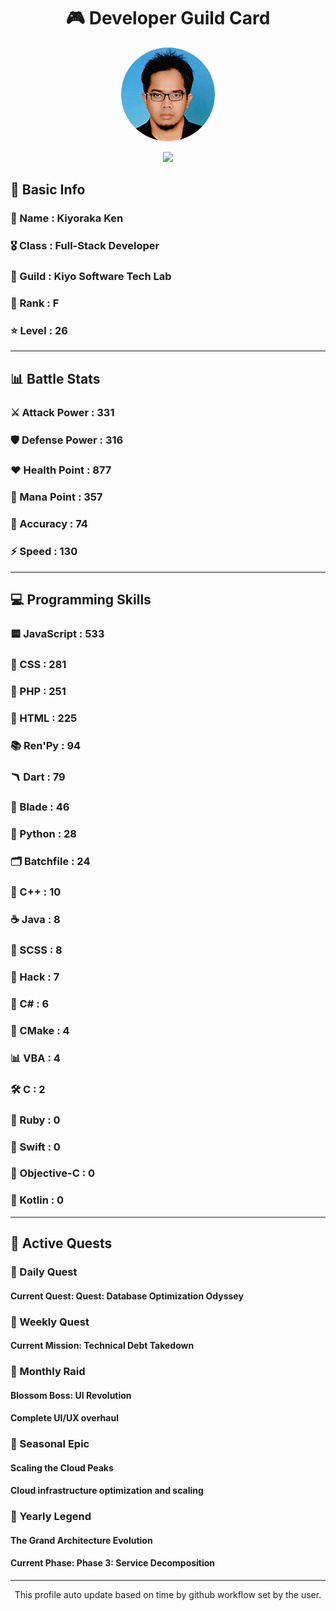 <div align="center">

# 🎮 Developer Guild Card

<!-- Replace with your profile image -->
<img src="./assets/profile.png" width="150" height="150" style="border-radius: 50%"/>

![](https://komarev.com/ghpvc/?username=Kiyoraka&style=flat)
</div>

##  📌 Basic Info
### 👤 Name : Kiyoraka Ken
### 🎖️ Class : Full-Stack Developer
### 🎪 Guild : Kiyo Software Tech Lab 
### 🔰 Rank : F 
### ⭐ Level : 26

---
## 📊 Battle Stats

### ⚔️ Attack Power  : 331 
### 🛡️ Defense Power : 316 
### ❤️ Health Point  : 877 
### 🔮 Mana Point    : 357 
### 🎯 Accuracy      : 74 
### ⚡ Speed         : 130

---
## 💻 Programming Skills

### 🟨 JavaScript : 533
### 💅 CSS : 281
### 🐘 PHP : 251
### 📄 HTML : 225
### 📚 Ren'Py : 94
### 🪃 Dart : 79
### 🧷 Blade : 46
### 🐍 Python : 28
### 🗂️ Batchfile : 24
### 🧠 C++ : 10
### ☕ Java : 8
### 👗 SCSS : 8
### 🧬 Hack : 7
### 🎻 C# : 6
### 🧱 CMake : 4
### 📊 VBA : 4
### 🛠️ C : 2
### 🔻 Ruby : 0
### 🦅 Swift : 0
### 🍎 Objective-C : 0
### 🎯 Kotlin : 0

---
## 📜 Active Quests

### 🌅 Daily Quest

#### Current Quest: Quest: Database Optimization Odyssey

### 📅 Weekly Quest
#### Current Mission: Technical Debt Takedown

### 🌙 Monthly Raid
#### Blossom Boss: UI Revolution
#### Complete UI/UX overhaul

### 🌠 Seasonal Epic
#### Scaling the Cloud Peaks
#### Cloud infrastructure optimization and scaling

### 👑 Yearly Legend
#### The Grand Architecture Evolution
#### Current Phase: Phase 3: Service Decomposition

---
<div align="center">
  This profile auto update based on time by github workflow set by the user.
</div>